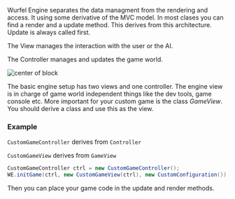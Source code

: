 Wurfel Engine separates the data managment from the rendering and access. It using some derivative of the MVC model.
In most clases you can find a render and a update method. This derives from this architecture. Update is always called first.

The View manages the interaction with the user or the AI.

The Controller manages and updates the game world.

![center of block](https://github.com/Cbeed/Wurfel-Engine/blob/1.2/docs/ControllerAndView.png)

The basic engine setup has two views and one controller. The engine view is in charge of game world independent things like the dev tools, game console etc. More important for your custom game is the class *GameView*. You should derive a class and use this as the view.

### Example
`CustomGameController` derives from `Controller`

`CustomGameView` derives from `GameView`

```java
CustomGameController ctrl = new CustomGameController();
WE.initGame(ctrl, new CustomGameView(ctrl), new CustomConfiguration());
```

Then you can place your game code in the update and render methods.